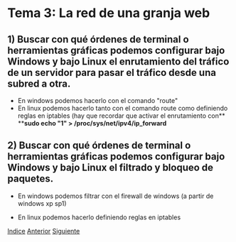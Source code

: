 # Tema 3: La red de una granja web
## 1) Buscar con qué órdenes de terminal o herramientas gráficas podemos configurar bajo Windows y bajo Linux el enrutamiento del tráfico de un servidor para pasar el tráfico desde una subred a otra. 

* En windows podemos hacerlo con el comando "route"
* En linux podemos hacerlo tanto con el comando route como definiendo reglas en iptables (hay que recordar que activar el enrutamiento con**  ****sudo echo "1" > /proc/sys/net/ipv4/ip_forward**

## 2) Buscar con qué órdenes de terminal o herramientas gráficas podemos configurar bajo Windows y bajo Linux el filtrado y bloqueo de paquetes. 

* En windows podemos filtrar con el firewall de windows (a partir de windows xp sp1)

* En linux podemos hacerlo definiendo reglas en iptables

[Indice](https://github.com/JoseAdriGP/SWAP-Practicas/blob/master/README.md) [Anterior](https://github.com/JoseAdriGP/SWAP/blob/master/Ejercicios/T2.md) [Siguiente](https://github.com/JoseAdriGP/SWAP/blob/master/Ejercicios/T4.md)
